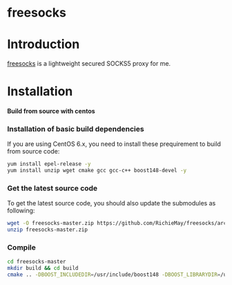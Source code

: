 # freesocks

# Introduction

[freesocks](https://github.com/RichieMay/freesocks) is a lightweight secured SOCKS5
proxy for me.

# Installation

#### Build from source with centos

### Installation of basic build dependencies

If you are using CentOS 6.x, you need to install these prequirement to build from source code:
```bash
yum install epel-release -y
yum install unzip wget cmake gcc gcc-c++ boost148-devel -y
```

### Get the latest source code

To get the latest source code, you should also update the submodules as following:

```bash
wget -O freesocks-master.zip https://github.com/RichieMay/freesocks/archive/master.zip
unzip freesocks-master.zip
```

### Compile 

```bash
cd freesocks-master
mkdir build && cd build
cmake .. -DBOOST_INCLUDEDIR=/usr/include/boost148 -DBOOST_LIBRARYDIR=/usr/lib/boost148
```
